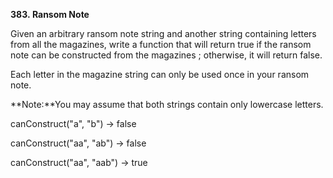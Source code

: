 **383. Ransom Note**

Given an arbitrary ransom note string and another string containing letters from all the magazines, write a function that will return true if the ransom note can be constructed from the magazines ; otherwise, it will return false.

Each letter in the magazine string can only be used once in your ransom note.

**Note:**You may assume that both strings contain only lowercase letters.

canConstruct("a", "b") -&gt; false

canConstruct("aa", "ab") -&gt; false

canConstruct("aa", "aab") -&gt; true
